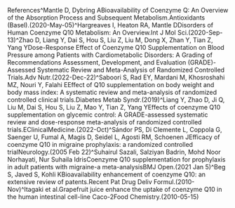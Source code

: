 References^Mantle D, Dybring ABioavailability of Coenzyme Q: An Overview of the Absorption Process and Subsequent Metabolism.Antioxidants (Basel).(2020-May-05)^Hargreaves I, Heaton RA, Mantle DDisorders of Human Coenzyme Q10 Metabolism: An Overview.Int J Mol Sci.(2020-Sep-13)^Zhao D, Liang Y, Dai S, Hou S, Liu Z, Liu M, Dong X, Zhan Y, Tian Z, Yang YDose-Response Effect of Coenzyme Q10 Supplementation on Blood Pressure among Patients with Cardiometabolic Disorders: A Grading of Recommendations Assessment, Development, and Evaluation (GRADE)-Assessed Systematic Review and Meta-Analysis of Randomized Controlled Trials.Adv Nutr.(2022-Dec-22)^Saboori S, Rad EY, Mardani M, Khosroshahi MZ, Nouri Y, Falahi EEffect of Q10 supplementation on body weight and body mass index: A systematic review and meta-analysis of randomized controlled clinical trials.Diabetes Metab Syndr.(2019)^Liang Y, Zhao D, Ji Q, Liu M, Dai S, Hou S, Liu Z, Mao Y, Tian Z, Yang YEffects of coenzyme Q10 supplementation on glycemic control: A GRADE-assessed systematic review and dose-response meta-analysis of randomized controlled trials.EClinicalMedicine.(2022-Oct)^Sándor PS, Di Clemente L, Coppola G, Saenger U, Fumal A, Magis D, Seidel L, Agosti RM, Schoenen JEfficacy of coenzyme Q10 in migraine prophylaxis: a randomized controlled trialNeurology.(2005 Feb 22)^Suhairul Sazali, Salziyan Badrin, Mohd Noor Norhayati, Nur Suhaila IdrisCoenzyme Q10 supplementation for prophylaxis in adult patients with migraine-a meta-analysisBMJ Open.(2021 Jan 5)^Beg S, Javed S, Kohli KBioavailability enhancement of coenzyme Q10: an extensive review of patents.Recent Pat Drug Deliv Formul.(2010-Nov)^Itagaki et al.Grapefruit juice enhance the uptake of coenzyme Q10 in the human intestinal cell-line Caco-2Food Chemistry.(2010-05-15)